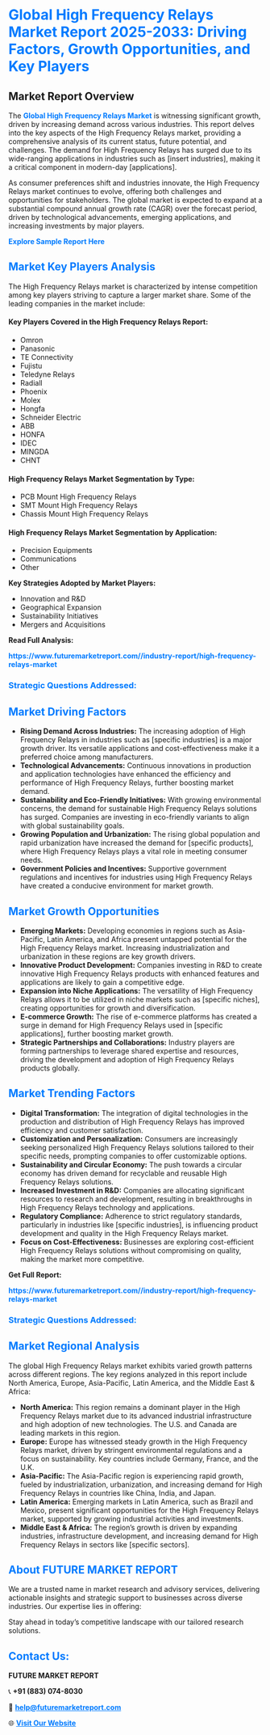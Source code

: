 <h1 style="color: #007BFF;">Global High Frequency Relays Market Report 2025-2033: Driving Factors, Growth Opportunities, and Key Players</h1>

<section id="overview">
<h2>Market Report Overview</h2>
<p>The <a href="https://www.futuremarketreport.com//industry-report/high-frequency-relays-market" style="color: #007BFF; text-decoration: none;"><strong>Global High Frequency Relays Market</strong></a> is witnessing significant growth, driven by increasing demand across various industries. This report delves into the key aspects of the High Frequency Relays market, providing a comprehensive analysis of its current status, future potential, and challenges. The demand for High Frequency Relays has surged due to its wide-ranging applications in industries such as [insert industries], making it a critical component in modern-day [applications].</p>
<p>As consumer preferences shift and industries innovate, the High Frequency Relays market continues to evolve, offering both challenges and opportunities for stakeholders. The global market is expected to expand at a substantial compound annual growth rate (CAGR) over the forecast period, driven by technological advancements, emerging applications, and increasing investments by major players.</p>
</section>

<section id="overview">
<p><a href="https://www.futuremarketreport.com//request-sample/reportId=90087" style="color: #007BFF; text-decoration: none;"><strong>Explore Sample Report Here</strong></a></p>
</section>

<section id="key-players">
<h2 style="color: #007BFF;">Market Key Players Analysis</h2>
<p>The High Frequency Relays market is characterized by intense competition among key players striving to capture a larger market share. Some of the leading companies in the market include:</p>
<h4>Key Players Covered in the High Frequency Relays Report:</h4>
<ul><li>Omron</li><li>Panasonic</li><li>TE Connectivity</li><li>Fujistu</li><li>Teledyne Relays</li><li>Radiall</li><li>Phoenix</li><li>Molex</li><li>Hongfa</li><li>Schneider Electric</li><li>ABB</li><li>HONFA</li><li>IDEC</li><li>MINGDA</li><li>CHNT</li></ul>
<h4>High Frequency Relays Market Segmentation by Type:</h4>
<ul><li>PCB Mount High Frequency Relays</li><li>SMT Mount High Frequency Relays</li><li>Chassis Mount High Frequency Relays</li></ul>

<h4>High Frequency Relays Market Segmentation by Application:</h4>
<ul><li>Precision Equipments</li><li>Communications</li><li>Other</li></ul>
<p><strong>Key Strategies Adopted by Market Players:</strong></p>
<ul>
<li>Innovation and R&D</li>
<li>Geographical Expansion</li>
<li>Sustainability Initiatives</li>
<li>Mergers and Acquisitions</li>
</ul>
</section>

<section>
<p><strong>Read Full Analysis: </strong></p><a href="https://www.futuremarketreport.com//industry-report/high-frequency-relays-market" style="color: #007BFF; text-decoration: none;"><strong>https://www.futuremarketreport.com//industry-report/high-frequency-relays-market</strong></a>
<h3 style="color: #007BFF;">Strategic Questions Addressed:</h3>
</section>

<section id="driving-factors">
<h2 style="color: #007BFF;">Market Driving Factors</h2>
<ul>
<li><strong>Rising Demand Across Industries:</strong> The increasing adoption of High Frequency Relays in industries such as [specific industries] is a major growth driver. Its versatile applications and cost-effectiveness make it a preferred choice among manufacturers.</li>
<li><strong>Technological Advancements:</strong> Continuous innovations in production and application technologies have enhanced the efficiency and performance of High Frequency Relays, further boosting market demand.</li>
<li><strong>Sustainability and Eco-Friendly Initiatives:</strong> With growing environmental concerns, the demand for sustainable High Frequency Relays solutions has surged. Companies are investing in eco-friendly variants to align with global sustainability goals.</li>
<li><strong>Growing Population and Urbanization:</strong> The rising global population and rapid urbanization have increased the demand for [specific products], where High Frequency Relays plays a vital role in meeting consumer needs.</li>
<li><strong>Government Policies and Incentives:</strong> Supportive government regulations and incentives for industries using High Frequency Relays have created a conducive environment for market growth.</li>
</ul>
</section>

<section id="growth-opportunities">
<h2 style="color: #007BFF;">Market Growth Opportunities</h2>
<ul>
<li><strong>Emerging Markets:</strong> Developing economies in regions such as Asia-Pacific, Latin America, and Africa present untapped potential for the High Frequency Relays market. Increasing industrialization and urbanization in these regions are key growth drivers.</li>
<li><strong>Innovative Product Development:</strong> Companies investing in R&D to create innovative High Frequency Relays products with enhanced features and applications are likely to gain a competitive edge.</li>
<li><strong>Expansion into Niche Applications:</strong> The versatility of High Frequency Relays allows it to be utilized in niche markets such as [specific niches], creating opportunities for growth and diversification.</li>
<li><strong>E-commerce Growth:</strong> The rise of e-commerce platforms has created a surge in demand for High Frequency Relays used in [specific applications], further boosting market growth.</li>
<li><strong>Strategic Partnerships and Collaborations:</strong> Industry players are forming partnerships to leverage shared expertise and resources, driving the development and adoption of High Frequency Relays products globally.</li>
</ul>
</section>

<section id="trending-factors">
<h2 style="color: #007BFF;">Market Trending Factors</h2>
<ul>
<li><strong>Digital Transformation:</strong> The integration of digital technologies in the production and distribution of High Frequency Relays has improved efficiency and customer satisfaction.</li>
<li><strong>Customization and Personalization:</strong> Consumers are increasingly seeking personalized High Frequency Relays solutions tailored to their specific needs, prompting companies to offer customizable options.</li>
<li><strong>Sustainability and Circular Economy:</strong> The push towards a circular economy has driven demand for recyclable and reusable High Frequency Relays solutions.</li>
<li><strong>Increased Investment in R&D:</strong> Companies are allocating significant resources to research and development, resulting in breakthroughs in High Frequency Relays technology and applications.</li>
<li><strong>Regulatory Compliance:</strong> Adherence to strict regulatory standards, particularly in industries like [specific industries], is influencing product development and quality in the High Frequency Relays market.</li>
<li><strong>Focus on Cost-Effectiveness:</strong> Businesses are exploring cost-efficient High Frequency Relays solutions without compromising on quality, making the market more competitive.</li>
</ul>
</section>

<section>
<p><strong>Get Full Report: </strong></p><a href="https://www.futuremarketreport.com//industry-report/high-frequency-relays-market" style="color: #007BFF; text-decoration: none;"><strong>https://www.futuremarketreport.com//industry-report/high-frequency-relays-market</strong></a>
<h3 style="color: #007BFF;">Strategic Questions Addressed:</h3>
</section>


<section id="regional-analysis">
<h2 style="color: #007BFF;">Market Regional Analysis</h2>
<p>The global High Frequency Relays market exhibits varied growth patterns across different regions. The key regions analyzed in this report include North America, Europe, Asia-Pacific, Latin America, and the Middle East & Africa:</p>
<ul>
<li><strong>North America:</strong> This region remains a dominant player in the High Frequency Relays market due to its advanced industrial infrastructure and high adoption of new technologies. The U.S. and Canada are leading markets in this region.</li>
<li><strong>Europe:</strong> Europe has witnessed steady growth in the High Frequency Relays market, driven by stringent environmental regulations and a focus on sustainability. Key countries include Germany, France, and the U.K.</li>
<li><strong>Asia-Pacific:</strong> The Asia-Pacific region is experiencing rapid growth, fueled by industrialization, urbanization, and increasing demand for High Frequency Relays in countries like China, India, and Japan.</li>
<li><strong>Latin America:</strong> Emerging markets in Latin America, such as Brazil and Mexico, present significant opportunities for the High Frequency Relays market, supported by growing industrial activities and investments.</li>
<li><strong>Middle East & Africa:</strong> The region’s growth is driven by expanding industries, infrastructure development, and increasing demand for High Frequency Relays in sectors like [specific sectors].</li>
</ul>
</section>

<footer>
<h2 style="color: #007BFF;">About FUTURE MARKET REPORT</h2>
<p>We are a trusted name in market research and advisory services, delivering actionable insights and strategic support to businesses across diverse industries. Our expertise lies in offering:</p>

<p>Stay ahead in today’s competitive landscape with our tailored research solutions.</p>

<h2 style="color: #007BFF;">Contact Us:</h2>
<p><strong>FUTURE MARKET REPORT</strong></p>
<p>📞 <strong>+91 (883) 074-8030</strong></p>
<p>📧 <strong><a href="mailto:help@futuremarketreport.com" style="color: #007BFF;">help@futuremarketreport.com</a></strong></p>
<p>🌐 <strong><a href="https://www.futuremarketreport.com/" style="color: #007BFF;">Visit Our Website</a></strong></p>
</footer>